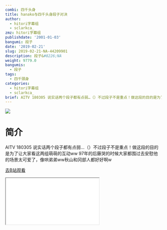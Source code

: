 ```yaml
---
combi: 四千头身
title: hanako与四千头身段子对决
author:
  - hitori字幕组
  - sclarkca_
zmz: hitori字幕组
publishdate: '2001-01-03'
bangumi: 段子
date: '2019-02-21'
slug: 2019-02-21-NA-44209901
description: 段子&#8226;NA
weight: 9779.0
bangumis:
  - 段子
tags:
  - 四千頭身
categories:
  - hitori字幕组
  - sclarkca_
brief: AITV 180305 说实话两个段子都有点弱…（）不过段子不是重点！做这段的目的是为了让大家看这两组萌萌的互动ww 97年的后藤哭的时候大家都围过去安慰他的场景太可爱了，像哄弟弟ww秋山和冈部人都好好啊w
---
```

![](https://i.imgur.com/plAfhI5.jpg)
# 简介  
AITV 180305
说实话两个段子都有点弱…（）不过段子不是重点！做这段的目的是为了让大家看这两组萌萌的互动ww
97年的后藤哭的时候大家都围过去安慰他的场景太可爱了，像哄弟弟ww秋山和冈部人都好好啊w  

[去B站观看](https://www.bilibili.com/video/av44209901/)
<div class ="resp-container"><iframe class="testiframe" src="//player.bilibili.com/player.html?aid=44209901"", scrolling="no", allowfullscreen="true" > </iframe></div> 
